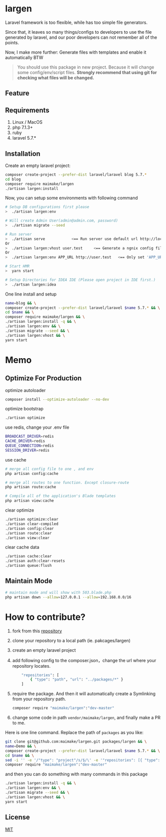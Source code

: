 # largen

Laravel framework is too flexible, while has too simple file generators.

Since that, it leaves so many things/configs to developers to use the file generated by laravel, and our poor developers can not remember all of the points.

Now, I make more further: Generate files with templates and enable it automatically BTW

> You should use this package in new project. Because it will change some config/env/script files. **Strongly recommend that using git for checking what files will be changed.**

## Feature


## Requirements

1. Linux / MacOS 
2. php 7.1.3+
3. ruby
4. laravel 5.7.*

## Installation


Create an empty laravel project:

```bash
composer create-project --prefer-dist laravel/laravel blog 5.7.*
cd blog
composer require maimake/largen
./artisan largen:install
```

Now, you can setup some environments with following command

```bash
# Setup DB configurations first please
>  ./artisan largen:env

# Will create Admin User(admin@admin.com, password)
>  ./artisan migrate --seed

# Run server
>  ./artisan serve            <== Run server use default url http://localhost:8000
Or
>  ./artisan largen:vhost user.test     <== Generate a ngnix config file, and add item to /etc/hosts, If you have nginx already local machine
Or
>  ./artisan largen:env APP_URL http://user.test   <== Only set 'APP_URL',if you have already configured webserver manually

# Start HMR
>  yarn start

# Setup Directories for IDEA IDE (Please open project in IDE first.)
>  ./artsan largen:idea
```

One line install and setup

```bash
name=blog && \
composer create-project --prefer-dist laravel/laravel $name 5.7.* && \
cd $name && \
composer require maimake/largen && \
./artisan largen:install -q && \
./artisan largen:env && \
./artisan migrate --seed && \
./artisan largen:vhost && \
yarn start
```



# Memo

## Optimize For Production

optimize autoloader
```bash
composer install --optimize-autoloader --no-dev
```

optimize bootstrap 

```bash
./artisan optimize
```

use redis,  change your .env file

```bash
BROADCAST_DRIVER=redis
CACHE_DRIVER=redis
QUEUE_CONNECTION=redis
SESSION_DRIVER=redis
```

use cache 

```bash
# merge all config file to one , and env
php artisan config:cache 

# merge all routes to one function. Except closure-route
php artisan route:cache

# Compile all of the application's Blade templates
php artisan view:cache

```

clear optimize

```bash
./artisan optimize:clear
./artisan clear-compiled
./artisan config:clear
./artisan route:clear
./artisan view:clear
```

clear cache data

```bash
./artisan cache:clear
./artisan auth:clear-resets
./artisan queue:flush
```



## Maintain Mode

```bash
# maintain mode and will show with 503.blade.php
php artisan down --allow=127.0.0.1 --allow=192.168.0.0/16
```



# How to contribute?

1. fork from this [repository](https://github.com/maimake/largen)

2. clone your repository to a local path (ie. pakcages/largen)

3. create an empty laravel project

4. add following config to the composer.json，change the url where your repository locates. 

   ```bash
       "repositories": [
           { "type": "path", "url": "../packages/*" }
       ]
   ```

5. require the package. And then it will automatically create a  Symlinking from your repository path.

   ```bash
   composer require "maimake/largen":"dev-master"
   ```

6. change some code in path `vendor/maimake/largen`, and finally make a PR to me.



Here is one line command. Replace the path of  `packages` as you like: 

```bash
git clone git@github.com:maimake/largen.git packages/largen && \
name=Demo && \
composer create-project --prefer-dist laravel/laravel $name 5.7.* && \
cd $name && \
sed -i '' -e '/"type": "project"/s/$/\' -e '"repositories": [{ "type": "path", "url": "..\/packages\/*" }],/' composer.json && \
composer require "maimake/largen":"dev-master" 
```

and then you can do something with many commands in this package

```bash
./artisan largen:install -q && \
./artisan largen:env && \
./artisan migrate --seed && \
./artisan largen:vhost && \
yarn start
```





## License

[MIT](http://opensource.org/licenses/MIT)
